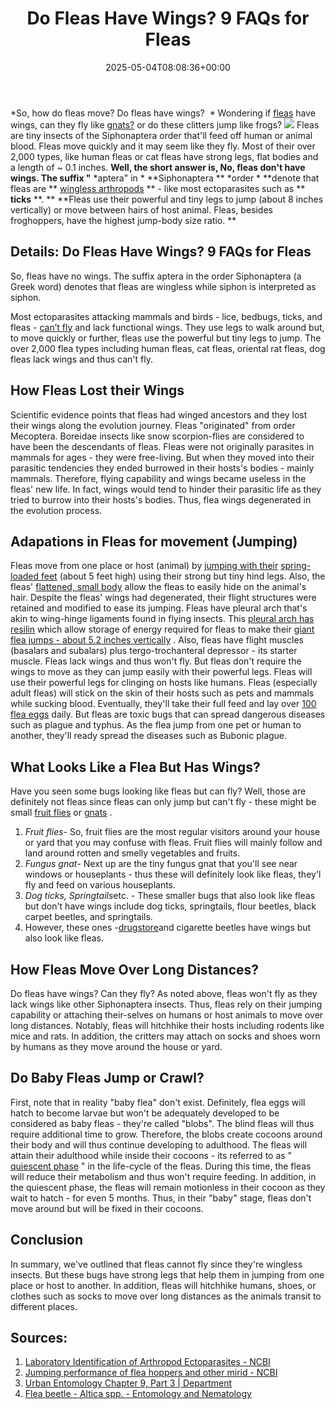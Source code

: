 ﻿---
layout: post
title: Do Fleas Have Wings? 9 FAQs for Fleas
date: '2025-05-04T08:08:36+00:00'
categories:
- Fleas
- Guide
tags: []
slug: /do-fleas-have-wings/
lastmod: 2025-05-07T12:21:26+03:00
---

*So, how do fleas move? Do fleas have wings?  *
Wondering if
[fleas](https://www.canr.msu.edu/ipm/uploads/files/Fleas.pdf)
have wings, can they fly like
[gnats?](https://pestpolicy.com/how-to-get-rid-of-gnats/)
or do these clitters jump like frogs?
![](/assets/img/img/)
Fleas are tiny insects of the Siphonaptera order that'll feed off human or animal blood.
Fleas move quickly and it may seem like they fly. Most of their over 2,000 types, like human fleas or cat fleas have strong legs, flat bodies and a length of ~ 0.1 inches.
**Well, the short answer is, No, fleas don't have wings. The suffix "**
*aptera" in *
**Siphonaptera **
*order *
**denote that fleas are **
[wingless arthropods](https://en.wikipedia.org/wiki/Aptera)
** - like most ectoparasites such as **
**ticks**
**. **
**Fleas use their powerful and tiny legs to jump (about 8 inches vertically) or move between hairs of host animal. Fleas, besides froghoppers, have the highest jump-body size ratio. **
## Details: Do Fleas Have Wings? 9 FAQs for Fleas
So, fleas have no wings. The suffix aptera in the order Siphonaptera (a Greek word) denotes that fleas are wingless while siphon is interpreted as siphon.

Most ectoparasites attacking mammals and birds - lice, bedbugs, ticks, and fleas -
[can’t fly](https://pestpolicy.com/do-fleas-fly/)
and lack functional wings. They use legs to walk around but, to move quickly or further, fleas use the powerful but tiny legs to jump.
The over 2,000 flea types including human fleas, cat fleas, oriental rat fleas, dog fleas lack wings and thus can't fly.
## How Fleas Lost their Wings
Scientific evidence points that fleas had winged ancestors and they lost their wings along the evolution journey. Fleas "originated" from order Mecoptera. Boreidae insects like snow scorpion-flies are considered to have been the descendants of fleas.
Fleas were not originally parasites in mammals for ages - they were free-living. But when they moved into their parasitic tendencies they ended burrowed in their hosts's bodies - mainly mammals.
Therefore, flying capability and wings became useless in the fleas' new life. In fact, wings would tend to hinder their parasitic life as they tried to burrow into their hosts's bodies. Thus, flea wings degenerated in the evolution process.
## Adapations in Fleas for movement (Jumping)
Fleas move from one place or host (animal) by
[jumping with their](https://www.wired.com/2011/02/flea-jumping-mechanics/)
[spring-loaded feet](https://www.wired.com/2011/02/flea-jumping-mechanics/)
(about 5 feet high) using their strong but tiny hind legs. Also, the fleas'
[flattened, small body](http://bioweb.uwlax.edu/bio210/s2012/dorshors_jaco/adaptation.htm)
allow the fleas to easily hide on the animal's hair.
Despite the fleas' wings had degenerated, their flight structures were retained and modified to ease its jumping. Fleas have pleural arch that's akin to wing-hinge ligaments found in flying insects.
This
[pleural arch has resilin](https://bmcbiol.biomedcentral.com/articles/10.1186/1741-7007-6-41)
which allow storage of energy required for fleas to make their
[giant flea jumps - about 5.2 inches vertically](https://pestpolicy.com/how-high-can-fleas-jump/)
. Also, fleas have flight muscles (basalars and subalars) plus tergo-trochanteral depressor - its starter muscle.
Fleas lack wings and thus won't fly. But fleas don't require the wings to move as they can jump easily with their powerful legs. Fleas will use their powerful legs for clinging on hosts like humans.
Fleas (especially adult fleas) will stick on the skin of their hosts such as pets and mammals while sucking blood. Eventually, they'll take their full feed and lay over
[100 flea eggs](https://pestpolicy.com/how-to-kill-flea-eggs/)
daily.
But fleas are toxic bugs that can spread dangerous diseases such as plague and typhus. As the flea jump from one pet or human to another, they'll ready spread the diseases such as Bubonic plague.
## What Looks Like a Flea But Has Wings?
Have you seen some bugs looking like fleas but can fly? Well, those are definitely not fleas since fleas can only jump but can't fly - these might be small
[fruit flies](https://pestpolicy.com/how-to-get-rid-of-fruit-flies/)
or
[gnats](https://pestpolicy.com/how-long-do-gnats-live/)
.
1. *Fruit flies*- So, fruit flies are the most regular visitors around your house or yard that you may confuse with fleas. Fruit flies will mainly follow and land around rotten and smelly vegetables and fruits.
2. *Fungus gnat*- Next up are the tiny fungus gnat that you'll see near windows or houseplants - thus these will definitely look like fleas, they'l fly and feed on various houseplants.
3. *Dog ticks, Springtails*etc. - These smaller bugs that also look like fleas but don't have wings include dog ticks, springtails, flour beetles, black carpet beetles, and springtails.
4. However, these ones -[drugstore](http://entomology.ifas.ufl.edu/creatures/urban/stored/drugstore_beetle.htm)and cigarette beetles have wings but also look like fleas.
## How Fleas Move Over Long Distances?
Do fleas have wings? Can they fly?
As noted above, fleas won't fly as they lack wings like other Siphonaptera insects. Thus, fleas rely on their jumping capability or attaching their-selves on humans or host animals to move over long distances.
Notably, fleas will hitchhike their hosts including rodents like mice and rats. In addition, the critters may attach on socks and shoes worn by humans as they move around the house or yard.
## Do Baby Fleas Jump or Crawl?
First, note that in reality "baby flea" don't exist. Definitely, flea eggs will hatch to become larvae but won't be adequately developed to be considered as baby fleas - they're called "blobs".
The blind fleas will thus require additional time to grow. Therefore, the blobs create cocoons around their body and will thus continue developing to adulthood.
The fleas will attain their
adulthood while inside their cocoons - its
referred
to as "
[quiescent phase](http://www.cvbd.org/en/flea-borne-diseases/about-fleas/development-cycle/preemerged-adult/)
" in the life-cycle of the fleas. During this time, the fleas will reduce their
metabolism and thus won't require feeding.
In addition, in the quiescent phase, the fleas will remain motionless in their cocoon as they wait to hatch - for even 5 months. Thus, in their "baby" stage, fleas don't move around but will be fixed in their cocoons.
## Conclusion
In summary, we've outlined that fleas cannot fly since they're wingless insects. But these bugs have strong legs that help them in jumping from one place or host to another.
In addition, fleas will hitchhike humans, shoes, or clothes such as socks to move over long distances as the animals transit to different places.
## Sources:
1. [Laboratory Identification of Arthropod Ectoparasites - NCBI](https://www.ncbi.nlm.nih.gov/pmc/articles/PMC3910909/)
2. [Jumping performance of flea hoppers and other mirid - NCBI](https://www.ncbi.nlm.nih.gov/pubmed/28193637)
3. [Urban Entomology Chapter 9, Part 3 | Department](https://entomology.ucr.edu/ebeling_ch9_3)
4. [Flea beetle - Altica spp. - Entomology and Nematology](http://entnemdept.ufl.edu/creatures/ORN/BEETLES/flea_beetle.html)